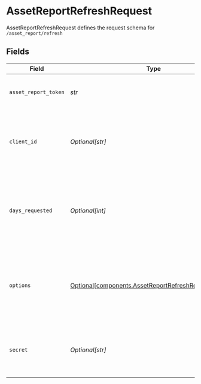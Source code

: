 # AssetReportRefreshRequest

AssetReportRefreshRequest defines the request schema for `/asset_report/refresh`


## Fields

| Field                                                                                                                                                                                       | Type                                                                                                                                                                                        | Required                                                                                                                                                                                    | Description                                                                                                                                                                                 |
| ------------------------------------------------------------------------------------------------------------------------------------------------------------------------------------------- | ------------------------------------------------------------------------------------------------------------------------------------------------------------------------------------------- | ------------------------------------------------------------------------------------------------------------------------------------------------------------------------------------------- | ------------------------------------------------------------------------------------------------------------------------------------------------------------------------------------------- |
| `asset_report_token`                                                                                                                                                                        | *str*                                                                                                                                                                                       | :heavy_check_mark:                                                                                                                                                                          | The `asset_report_token` returned by the original call to `/asset_report/create`                                                                                                            |
| `client_id`                                                                                                                                                                                 | *Optional[str]*                                                                                                                                                                             | :heavy_minus_sign:                                                                                                                                                                          | Your Plaid API `client_id`. The `client_id` is required and may be provided either in the `PLAID-CLIENT-ID` header or as part of a request body.                                            |
| `days_requested`                                                                                                                                                                            | *Optional[int]*                                                                                                                                                                             | :heavy_minus_sign:                                                                                                                                                                          | The maximum number of days of history to include in the Asset Report. Must be an integer. If not specified, the value from the original call to `/asset_report/create` will be used.        |
| `options`                                                                                                                                                                                   | [Optional[components.AssetReportRefreshRequestOptions]](../../models/components/assetreportrefreshrequestoptions.md)                                                                        | :heavy_minus_sign:                                                                                                                                                                          | An optional object to filter `/asset_report/refresh` results. If provided, cannot be `null`. If not specified, the `options` from the original call to `/asset_report/create` will be used. |
| `secret`                                                                                                                                                                                    | *Optional[str]*                                                                                                                                                                             | :heavy_minus_sign:                                                                                                                                                                          | Your Plaid API `secret`. The `secret` is required and may be provided either in the `PLAID-SECRET` header or as part of a request body.                                                     |